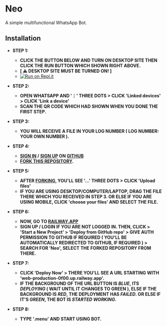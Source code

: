 # Neo
A simple multifunctional WhatsApp Bot.

## Installation

- **STEP 1:**
  - **CLICK THE BUTTON BELOW AND TURN ON DESKTOP SITE THEN CLICK THE RUN BUTTON WHICH SHOWN RIGHT ABOVE.**
  - **[ ⚠️ DESKTOP SITE MUST BE TURNED ON! ]**
  - [![Run on Repl.it](https://repl.it/badge/github/AbhiDevOfficial/Neo)](https://repl.it/@AbhiDevOfficial/Neo?v=1?outputonly=1&lite=1)

- **STEP 2:**
  - **OPEN WHATSAPP AND '⋮' THREE DOTS > CLICK 'Linked devices' > CLICK 'Link a device'**
  - **SCAN THE QR CODE WHICH HAD SHOWN WHEN YOU DONE THE FIRST STEP.**

- **STEP 3:**
  - **YOU WILL RECEIVE A FILE IN YOUR LOG NUMBER ( LOG NUMBER: YOUR OWN NUMBER ).**

- **STEP 4:**
  - **[SIGN IN](https://github.com/login) / [SIGN UP](https://github.com/signup) ON [GITHUB](https://github.com)**
  - **[FORK THIS REPOSITORY](https://github.com/AbhiDevOfficial/Neo/fork).**

- **STEP 5:**
  - **AFTER [FORKING](https://github.com/AbhiDevOfficial/Neo/fork), YOU'LL SEE '...' THREE DOTS > CLICK 'Upload files'**
  - **IF YOU ARE USING DESKTOP/COMPUTER/LAPTOP, DRAG THE FILE THERE WHICH YOU RECEIVED IN STEP 3. OR ELSE IF YOU ARE USING MOBILE, CLICK 'choose your files' AND SELECT THE FILE.**

- **STEP 6:**
  - **NOW, GO TO [RAILWAY.APP](https://railway.app/dashboard)**
  - **SIGN UP / LOGIN IF YOU ARE NOT LOGGED IN. THEN, CLICK > 'Start a New Project' > 'Deploy from GitHub repo' > GIVE AUTH PERMISSION TO GITHUB IF REQUIRED ( YOU'LL BE AUTOMATICALLY REDIRECTED TO GITHUB, IF REQUIRED ) > SEARCH FOR 'Neo', SELECT THE FORKED REPOSITORY FROM THERE.**

- **STEP 7:**
  - **CLICK 'Deploy Now' > THERE YOU'LL SEE A URL STARTING WITH 'web-production-0f00.up.railway.app'.**
  - **IF THE BACKGROUND OF THE URL BUTTON IS _BLUE_, ITS _DEPLOYING_ ( WAIT UNTIL IT CHANGES TO GREEN ), ELSE IF THE BACKGROUND IS _RED_, THE DEPLOYMENT HAS _FAILED_. OR ELSE IF IT'S _GREEN_, THE BOT IS _STARTED WORKING_.**

- **STEP 8:**
  - **TYPE '.menu' AND START USING BOT.**
